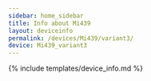 ```yaml
---
sidebar: home_sidebar
title: Info about Mi439
layout: deviceinfo
permalink: /devices/Mi439/variant3/
device: Mi439_variant3
---
```

{% include templates/device_info.md %}
